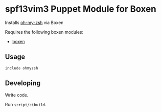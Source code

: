 # spf13vim3 Puppet Module for Boxen

Installs [oh-my-zsh](https://github.com/robbyrussell/oh-my-zsh) via Boxen

Requires the following boxen modules:

* [boxen](https://github.com/boxen/puppet-boxen)

## Usage

```puppet
include ohmyzsh
```

## Developing

Write code.

Run `script/cibuild`.
